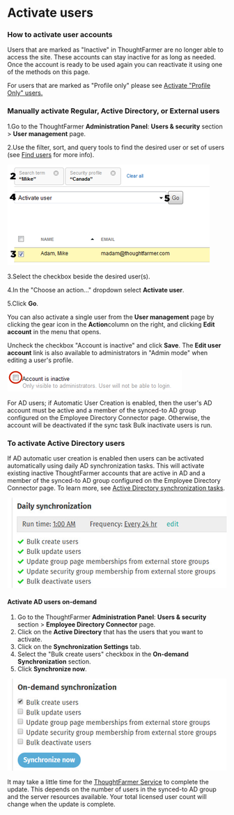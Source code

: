 # Activate users



### How to activate user accounts

Users that are marked as "Inactive" in ThoughtFarmer are no longer able to access the site. These accounts can stay inactive for as long as needed. Once the account is ready to be used again you can reactivate it using one of the methods on this page.  
  
For users that are marked as "Profile only" please see [Activate "Profile Only" users.](activate-profile-only-users.md)  
 

### Manually activate Regular, Active Directory, or External users

1.Go to the ThoughtFarmer **Administration Panel**: **Users & security** section &gt; **User management** page.

2.Use the filter, sort, and query tools to find the desired user or set of users \(see [Find users](https://community.thoughtfarmer.com/content/105964) for more info\). 

![](../../.gitbook/assets/1%20%2824%29.png)



3.Select the checkbox beside the desired user\(s\).

4.In the "Choose an action..." dropdown select **Activate user**.

5.Click **Go**.

You can also activate a single user from the **User management** page by clicking the gear icon in the **Action**column on the right, and clicking **Edit account** in the menu that opens.  
  
Uncheck the checkbox "Account is inactive" and click **Save**. The **Edit user account** link is also available to administrators in "Admin mode" when editing a user's profile.

![](../../.gitbook/assets/2%20%2829%29.png)

For AD users; if Automatic User Creation is enabled, then the user's AD account must be active and a member of the synced-to AD group configured on the Employee Directory Connector page. Otherwise, the account will be deactivated if the sync task Bulk inactivate users is run.

### To activate Active Directory users

If AD automatic user creation is enabled then users can be activated automatically using daily AD synchronization tasks. This will activate existing inactive ThoughtFarmer accounts that are active in AD and a member of the synced-to AD group configured on the Employee Directory Connector page. To learn more, see [Active Directory synchronization tasks](../activity-directory-integration/active-directory-synchronization-tasks.md).

![](../../.gitbook/assets/3%20%2813%29.jpg)



#### Activate AD users on-demand

1. Go to the ThoughtFarmer **Administration Panel**: **Users & security** section &gt; **Employee Directory Connector** page.
2. Click on the **Active Directory** that has the users that you want to activate.
3. Click on the **Synchronization Settings** tab.
4. Select the "Bulk create users" checkbox in the **On-demand Synchronization** section.
5. Click **Synchronize now**.

![](../../.gitbook/assets/4%20%2823%29.jpg)

It may take a little time for the [ThoughtFarmer Service](../behind-the-scenes/thoughtfarmer-service.md) to complete the update. This depends on the number of users in the synced-to AD group and the server resources available. Your total licensed user count will change when the update is complete.

